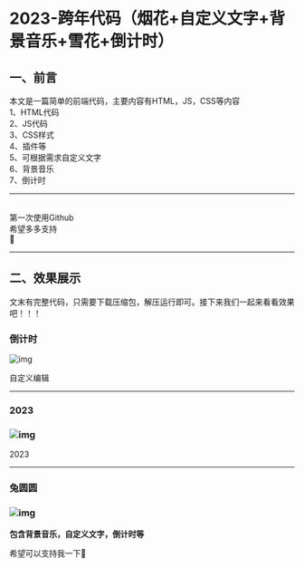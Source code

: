 # 2023-跨年代码（烟花+自定义文字+背景音乐+雪花+倒计时）

## 一、前言

本文是一篇简单的前端代码，主要内容有HTML，JS，CSS等内容     <br>1、HTML代码    <br>2、JS代码    <br>3、CSS样式    <br>4、插件等    <br>5、可根据需求自定义文字    <br>6、背景音乐    <br>7、倒计时

------

  <br>第一次使用Github
  <br>希望多多支持
  <br>🙇‍

------

##  二、效果展示

文末有完整代码，只需要下载压缩包，解压运行即可。接下来我们一起来看看效果吧！！！

### 倒计时

![img](https://img-blog.csdnimg.cn/7f19ec0c9b4748e3b24ce11ac529420d.png)

自定义编辑

------

###  2023

### ![img](https://img-blog.csdnimg.cn/60136e19e0ec42f6822620baab4bab8b.png)

2023

------

### 兔圆圆

### ![img](https://img-blog.csdnimg.cn/a2caa860766e409bbe59312123e98a07.png)



 **包含背景音乐，自定义文字，倒计时等**
 
 希望可以支持我一下🙇‍
